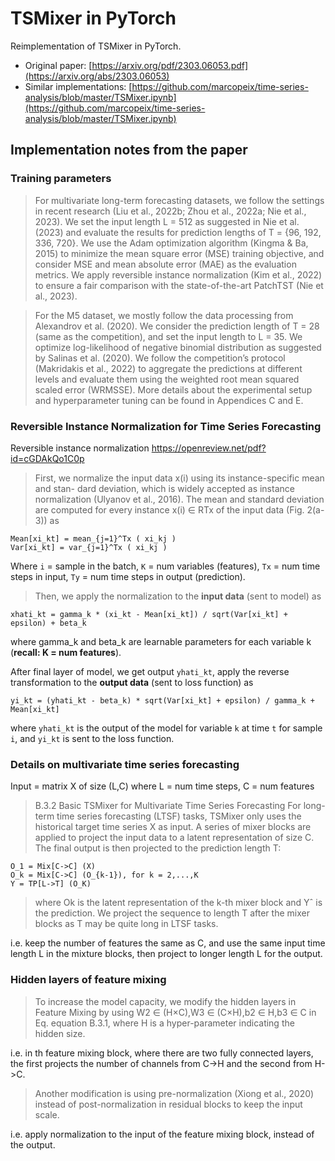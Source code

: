 # TSMixer in PyTorch

Reimplementation of TSMixer in PyTorch.

* Original paper: [https://arxiv.org/pdf/2303.06053.pdf](https://arxiv.org/abs/2303.06053)
* Similar implementations: [https://github.com/marcopeix/time-series-analysis/blob/master/TSMixer.ipynb](https://github.com/marcopeix/time-series-analysis/blob/master/TSMixer.ipynb)

## Implementation notes from the paper

### Training parameters

> For multivariate long-term forecasting datasets, we follow the settings in recent research (Liu et al., 2022b; Zhou et al., 2022a; Nie et al., 2023). We set the input length L = 512 as suggested in Nie et al. (2023) and evaluate the results for prediction lengths of T = {96, 192, 336, 720}. We use the Adam optimization algorithm (Kingma & Ba, 2015) to minimize the mean square error (MSE) training objective, and consider MSE and mean absolute error (MAE) as the evaluation metrics. We apply reversible instance normalization (Kim et al., 2022) to ensure a fair comparison with the state-of-the-art PatchTST (Nie et al., 2023).

> For the M5 dataset, we mostly follow the data processing from Alexandrov et al. (2020). We consider the prediction length of T = 28 (same as the competition), and set the input length to L = 35. We optimize log-likelihood of negative binomial distribution as suggested by Salinas et al. (2020). We follow the competition’s protocol (Makridakis et al., 2022) to aggregate the predictions at different levels and evaluate them using the weighted root mean squared scaled error (WRMSSE). More details about the experimental setup and hyperparameter tuning can be found in Appendices C and E.

### Reversible Instance Normalization for Time Series Forecasting

Reversible instance normalization https://openreview.net/pdf?id=cGDAkQo1C0p

> First, we normalize the input data x(i) using its instance-specific mean and stan- dard deviation, which is widely accepted as instance normalization (Ulyanov et al., 2016). The mean and standard deviation are computed for every instance x(i) ∈ RTx of the input data (Fig. 2(a-3)) as

```
Mean[xi_kt] = mean_{j=1}^Tx ( xi_kj )
Var[xi_kt] = var_{j=1}^Tx ( xi_kj )
```
Where `i` = sample in the batch, `K` = num variables (features), `Tx` = num time steps in input, `Ty` = num time steps in output (prediction).

> Then, we apply the normalization to the **input data** (sent to model) as

```
xhati_kt = gamma_k * (xi_kt - Mean[xi_kt]) / sqrt(Var[xi_kt] + epsilon) + beta_k
```

where gamma_k and beta_k are learnable parameters for each variable k (**recall: K = num features**).

After final layer of model, we get output `yhati_kt`, apply the reverse transformation to the **output data** (sent to loss function) as

```
yi_kt = (yhati_kt - beta_k) * sqrt(Var[xi_kt] + epsilon) / gamma_k + Mean[xi_kt]
```

where `yhati_kt` is the output of the model for variable `k` at time `t` for sample `i`, and `yi_kt` is sent to the loss function.

### Details on multivariate time series forecasting

Input = matrix X of size (L,C) where L = num time steps, C = num features

> B.3.2 Basic TSMixer for Multivariate Time Series Forecasting
> For long-term time series forecasting (LTSF) tasks, TSMixer only uses the historical target time series X as input. A series of mixer blocks are applied to project the input data to a latent representation of size C. The final output is then projected to the prediction length T:
```
O_1 = Mix[C->C] (X)
O_k = Mix[C->C] (O_{k-1}), for k = 2,...,K
Y = TP[L->T] (O_K)
```
> where Ok is the latent representation of the k-th mixer block and Yˆ is the prediction. We project the sequence to length T after the mixer blocks as T may be quite long in LTSF tasks.

i.e. keep the number of features the same as C, and use the same input time length L in the mixture blocks, then project to longer length L for the output.

### Hidden layers of feature mixing

> To increase the model capacity, we modify the hidden layers in Feature Mixing by using W2 ∈ (H×C),W3 ∈ (C×H),b2 ∈ H,b3 ∈ C in Eq. equation B.3.1, where H is a hyper-parameter indicating the hidden size.

i.e. in th feature mixing block, where there are two fully connected layers, the first projects the number of channels from C->H and the second from H->C.

> Another modification is using pre-normalization (Xiong et al., 2020) instead of post-normalization in residual blocks to keep the input scale.

i.e. apply normalization to the input of the feature mixing block, instead of the output.